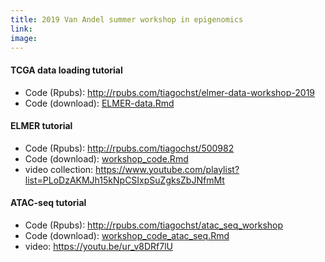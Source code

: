 ```yaml
---
title: 2019 Van Andel summer workshop in epigenomics
link: 
image:
---
```


<H4>TCGA data loading tutorial</H4>
<UL>
<li>Code (Rpubs): <a target="_blank" href="http://rpubs.com/tiagochst/elmer-data-workshop-2019">http://rpubs.com/tiagochst/elmer-data-workshop-2019</a></li>
<li>Code (download): <a target="_blank" href="assets/code/ELMER-data.Rmd">ELMER-data.Rmd</a></li>
</UL>

<H4>ELMER tutorial</H4>
<UL>
<li>Code (Rpubs): <a target="_blank" href="http://rpubs.com/tiagochst/500982">http://rpubs.com/tiagochst/500982</a></li>
<li>Code (download): <a target="_blank" href="assets/code/workshop_code.Rmd">workshop_code.Rmd</a></li>
<li>video collection: <a target="_blank" href="https://www.youtube.com/playlist?list=PLoDzAKMJh15kNpCSIxpSuZgksZbJNfmMt">https://www.youtube.com/playlist?list=PLoDzAKMJh15kNpCSIxpSuZgksZbJNfmMt</a></li>
</UL>

<H4>ATAC-seq tutorial</H4>
<UL>
<li>Code (Rpubs): <a target="_blank" href="http://rpubs.com/tiagochst/atac_seq_workshop">http://rpubs.com/tiagochst/atac_seq_workshop</a></li>
<li>Code (download): <a target="_blank" href="assets/code/workshop_code_atac_seq.Rmd">workshop_code_atac_seq.Rmd</a></li>
<li>video: <a target="_blank" href="https://youtu.be/ur_v8DRf7lU">https://youtu.be/ur_v8DRf7lU</a></li>
</UL>
